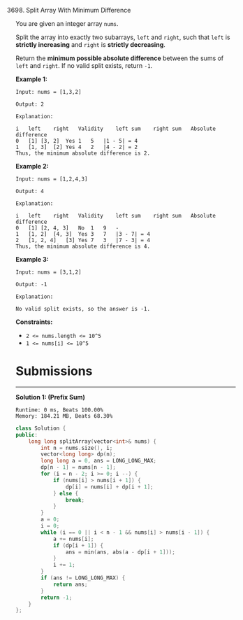 3698. Split Array With Minimum Difference

You are given an integer array `nums`.

Split the array into exactly two subarrays, `left` and `right`, such that `left` is **strictly increasing** and `right` is **strictly decreasing**.

Return the **minimum possible absolute difference** between the sums of `left` and `right`. If no valid split exists, return `-1`.

 

**Example 1:**
```
Input: nums = [1,3,2]

Output: 2

Explanation:

i	left	right	Validity	left sum	right sum	Absolute difference
0	[1]	[3, 2]	Yes	1	5	|1 - 5| = 4
1	[1, 3]	[2]	Yes	4	2	|4 - 2| = 2
Thus, the minimum absolute difference is 2.
```

**Example 2:**
```
Input: nums = [1,2,4,3]

Output: 4

Explanation:

i	left	right	Validity	left sum	right sum	Absolute difference
0	[1]	[2, 4, 3]	No	1	9	-
1	[1, 2]	[4, 3]	Yes	3	7	|3 - 7| = 4
2	[1, 2, 4]	[3]	Yes	7	3	|7 - 3| = 4
Thus, the minimum absolute difference is 4.
```

**Example 3:**
```
Input: nums = [3,1,2]

Output: -1

Explanation:

No valid split exists, so the answer is -1.
```
 

**Constraints:**

* `2 <= nums.length <= 10^5`
* `1 <= nums[i] <= 10^5`

# Submissions
---
**Solution 1: (Prefix Sum)**
```
Runtime: 0 ms, Beats 100.00%
Memory: 184.21 MB, Beats 68.30%
```
```c++
class Solution {
public:
    long long splitArray(vector<int>& nums) {
        int n = nums.size(), i;
        vector<long long> dp(n);
        long long a = 0, ans = LONG_LONG_MAX;
        dp[n - 1] = nums[n - 1];
        for (i = n - 2; i >= 0; i --) {
            if (nums[i] > nums[i + 1]) {
                dp[i] = nums[i] + dp[i + 1];
            } else {
                break;
            }
        }
        a = 0;
        i = 0;
        while (i == 0 || i < n - 1 && nums[i] > nums[i - 1]) {
            a += nums[i];
            if (dp[i + 1]) {
                ans = min(ans, abs(a - dp[i + 1]));
            }
            i += 1;
        }
        if (ans != LONG_LONG_MAX) {
            return ans;
        }
        return -1;
    }
};
```
